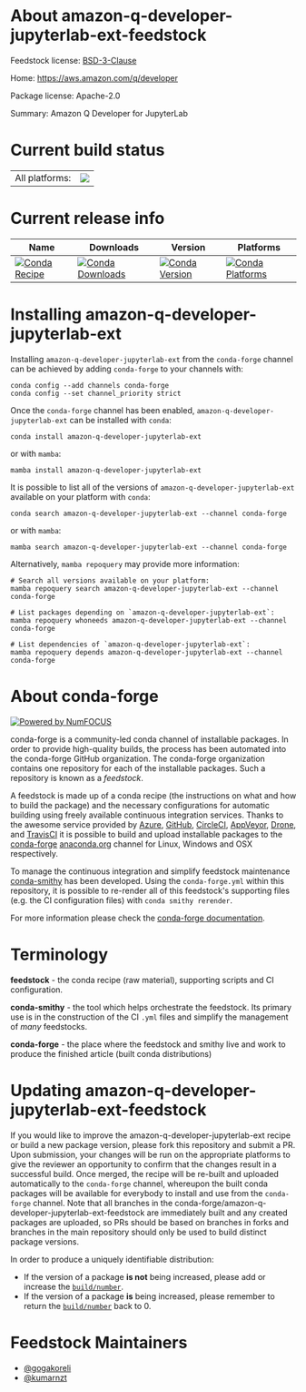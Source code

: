 About amazon-q-developer-jupyterlab-ext-feedstock
=================================================

Feedstock license: [BSD-3-Clause](https://github.com/conda-forge/amazon-q-developer-jupyterlab-ext-feedstock/blob/main/LICENSE.txt)

Home: https://aws.amazon.com/q/developer

Package license: Apache-2.0

Summary: Amazon Q Developer for JupyterLab

Current build status
====================


<table><tr><td>All platforms:</td>
    <td>
      <a href="https://dev.azure.com/conda-forge/feedstock-builds/_build/latest?definitionId=22592&branchName=main">
        <img src="https://dev.azure.com/conda-forge/feedstock-builds/_apis/build/status/amazon-q-developer-jupyterlab-ext-feedstock?branchName=main">
      </a>
    </td>
  </tr>
</table>

Current release info
====================

| Name | Downloads | Version | Platforms |
| --- | --- | --- | --- |
| [![Conda Recipe](https://img.shields.io/badge/recipe-amazon--q--developer--jupyterlab--ext-green.svg)](https://anaconda.org/conda-forge/amazon-q-developer-jupyterlab-ext) | [![Conda Downloads](https://img.shields.io/conda/dn/conda-forge/amazon-q-developer-jupyterlab-ext.svg)](https://anaconda.org/conda-forge/amazon-q-developer-jupyterlab-ext) | [![Conda Version](https://img.shields.io/conda/vn/conda-forge/amazon-q-developer-jupyterlab-ext.svg)](https://anaconda.org/conda-forge/amazon-q-developer-jupyterlab-ext) | [![Conda Platforms](https://img.shields.io/conda/pn/conda-forge/amazon-q-developer-jupyterlab-ext.svg)](https://anaconda.org/conda-forge/amazon-q-developer-jupyterlab-ext) |

Installing amazon-q-developer-jupyterlab-ext
============================================

Installing `amazon-q-developer-jupyterlab-ext` from the `conda-forge` channel can be achieved by adding `conda-forge` to your channels with:

```
conda config --add channels conda-forge
conda config --set channel_priority strict
```

Once the `conda-forge` channel has been enabled, `amazon-q-developer-jupyterlab-ext` can be installed with `conda`:

```
conda install amazon-q-developer-jupyterlab-ext
```

or with `mamba`:

```
mamba install amazon-q-developer-jupyterlab-ext
```

It is possible to list all of the versions of `amazon-q-developer-jupyterlab-ext` available on your platform with `conda`:

```
conda search amazon-q-developer-jupyterlab-ext --channel conda-forge
```

or with `mamba`:

```
mamba search amazon-q-developer-jupyterlab-ext --channel conda-forge
```

Alternatively, `mamba repoquery` may provide more information:

```
# Search all versions available on your platform:
mamba repoquery search amazon-q-developer-jupyterlab-ext --channel conda-forge

# List packages depending on `amazon-q-developer-jupyterlab-ext`:
mamba repoquery whoneeds amazon-q-developer-jupyterlab-ext --channel conda-forge

# List dependencies of `amazon-q-developer-jupyterlab-ext`:
mamba repoquery depends amazon-q-developer-jupyterlab-ext --channel conda-forge
```


About conda-forge
=================

[![Powered by
NumFOCUS](https://img.shields.io/badge/powered%20by-NumFOCUS-orange.svg?style=flat&colorA=E1523D&colorB=007D8A)](https://numfocus.org)

conda-forge is a community-led conda channel of installable packages.
In order to provide high-quality builds, the process has been automated into the
conda-forge GitHub organization. The conda-forge organization contains one repository
for each of the installable packages. Such a repository is known as a *feedstock*.

A feedstock is made up of a conda recipe (the instructions on what and how to build
the package) and the necessary configurations for automatic building using freely
available continuous integration services. Thanks to the awesome service provided by
[Azure](https://azure.microsoft.com/en-us/services/devops/), [GitHub](https://github.com/),
[CircleCI](https://circleci.com/), [AppVeyor](https://www.appveyor.com/),
[Drone](https://cloud.drone.io/welcome), and [TravisCI](https://travis-ci.com/)
it is possible to build and upload installable packages to the
[conda-forge](https://anaconda.org/conda-forge) [anaconda.org](https://anaconda.org/)
channel for Linux, Windows and OSX respectively.

To manage the continuous integration and simplify feedstock maintenance
[conda-smithy](https://github.com/conda-forge/conda-smithy) has been developed.
Using the ``conda-forge.yml`` within this repository, it is possible to re-render all of
this feedstock's supporting files (e.g. the CI configuration files) with ``conda smithy rerender``.

For more information please check the [conda-forge documentation](https://conda-forge.org/docs/).

Terminology
===========

**feedstock** - the conda recipe (raw material), supporting scripts and CI configuration.

**conda-smithy** - the tool which helps orchestrate the feedstock.
                   Its primary use is in the construction of the CI ``.yml`` files
                   and simplify the management of *many* feedstocks.

**conda-forge** - the place where the feedstock and smithy live and work to
                  produce the finished article (built conda distributions)


Updating amazon-q-developer-jupyterlab-ext-feedstock
====================================================

If you would like to improve the amazon-q-developer-jupyterlab-ext recipe or build a new
package version, please fork this repository and submit a PR. Upon submission,
your changes will be run on the appropriate platforms to give the reviewer an
opportunity to confirm that the changes result in a successful build. Once
merged, the recipe will be re-built and uploaded automatically to the
`conda-forge` channel, whereupon the built conda packages will be available for
everybody to install and use from the `conda-forge` channel.
Note that all branches in the conda-forge/amazon-q-developer-jupyterlab-ext-feedstock are
immediately built and any created packages are uploaded, so PRs should be based
on branches in forks and branches in the main repository should only be used to
build distinct package versions.

In order to produce a uniquely identifiable distribution:
 * If the version of a package **is not** being increased, please add or increase
   the [``build/number``](https://docs.conda.io/projects/conda-build/en/latest/resources/define-metadata.html#build-number-and-string).
 * If the version of a package **is** being increased, please remember to return
   the [``build/number``](https://docs.conda.io/projects/conda-build/en/latest/resources/define-metadata.html#build-number-and-string)
   back to 0.

Feedstock Maintainers
=====================

* [@gogakoreli](https://github.com/gogakoreli/)
* [@kumarnzt](https://github.com/kumarnzt/)

